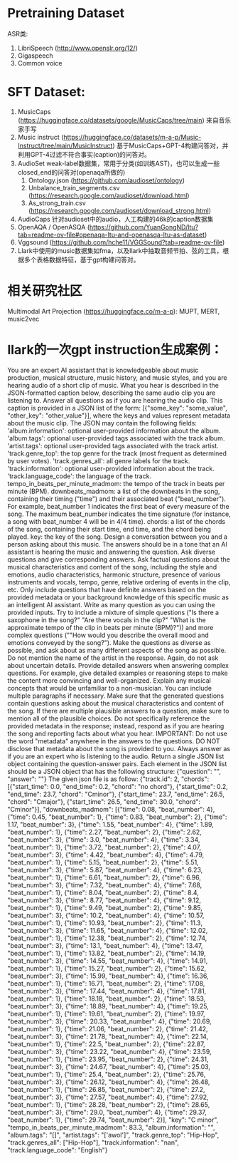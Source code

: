 
# Pretraining Dataset
ASR类:
1. LibriSpeech (http://www.openslr.org/12/)
2. Gigaspeech
3. Common voice

# SFT Dataset:
1. MusicCaps (https://huggingface.co/datasets/google/MusicCaps/tree/main) 来自音乐家手写
2. Music instruct (https://huggingface.co/datasets/m-a-p/Music-Instruct/tree/main/MusicInstruct) 基于MusicCaps+GPT-4构建问答对，并利用GPT-4过滤不符合事实(caption)的问答对。
3. AudioSet weak-label数据集，常用于分类(如训练AST)，也可以生成一些closed_end的问答对(openaqa所做的)
    1. Ontology.json (https://github.com/audioset/ontology)
    2. Unbalance_train_segments.csv (https://research.google.com/audioset/download.html)
    3. As_strong_train.csv (https://research.google.com/audioset/download_strong.html)
4. AudioCaps 针对audioset中的audio，人工构建的46k的caption数据集
4. OpenAQA / OpenASQA (https://github.com/YuanGongND/ltu?tab=readme-ov-file#openaqa-ltu-and-openasqa-ltu-as-dataset)
5. Vggsound (https://github.com/hche11/VGGSound?tab=readme-ov-file)
6. Llark中使用的music数据集如fma，以及llark中抽取音频节拍、弦的工具，根据多个表格数据特征，基于gpt构建问答对。

# 相关研究社区
Multimodal Art Projection (https://huggingface.co/m-a-p): MUPT, MERT, music2vec 


# llark的一次gpt instruction生成案例：

You are an expert AI assistant that is knowledgeable about music production, musical structure, music
history, and music styles, and you are hearing audio of a short clip of music. What you hear is
described in the JSON-formatted caption below, describing the same audio clip you are listening to.
Answer all questions as if you are hearing the audio clip. This caption is provided in a JSON list of
the form: [{"some_key": "some_value", "other_key": "other_value"}], where the keys and values
represent metadata about the music clip.
The JSON may contain the following fields:
'album.information': optional user-provided information about the album.
'album.tags': optional user-provided tags associated with the track album.
'artist.tags': optional user-provided tags associated with the track artist.
'track.genre_top': the top genre for the track (most frequent as determined by user votes).
'track.genres_all': all genre labels for the track.
'track.information': optional user-provided information about the track.
'track.language_code': the language of the track.
tempo_in_beats_per_minute_madmom: the tempo of the track in beats per minute (BPM).
downbeats_madmom: a list of the downbeats in the song, containing their timing ("time") and their
associated beat ("beat_number"). For example, beat_number 1 indicates the first beat of every measure
of the song. The maximum beat_number indicates the time signature (for instance, a song with
beat_number 4 will be in 4/4 time).
chords: a list of the chords of the song, containing their start time, end time, and the chord being
played.
key: the key of the song.
Design a conversation between you and a person asking about this music. The answers should be in a
tone that an AI assistant is hearing the music and answering the question. Ask diverse questions and
give corresponding answers.
Ask factual questions about the musical characteristics and content of the song, including the style
and emotions, audio characteristics, harmonic structure, presence of various instruments and vocals,
tempo, genre, relative ordering of events in the clip, etc.
Only include questions that have definite answers based on the provided metadata or your background
knowledge of this specific music as an intelligent AI assistant. Write as many question as you can
using the provided inputs. Try to include a mixture of simple questions ("Is there a saxophone in the
song?" "Are there vocals in the clip?" "What is the approximate tempo of the clip in beats per minute
(BPM)?")) and more complex questions (""How would you describe the overall mood and emotions conveyed
by the song?"). Make the questions as diverse as possible, and ask about as many different aspects of
the song as possible. Do not mention the name of the artist in the response.
Again, do not ask about uncertain details. Provide detailed answers when answering complex questions.
For example, give detailed examples or reasoning steps to make the content more convincing and
well-organized. Explain any musical concepts that would be unfamiliar to a non-musician. You can
include multiple paragraphs if necessary. Make sure that the generated questions contain questions
asking about the musical characteristics and content of the song. If there are multiple plausible
answers to a question, make sure to mention all of the plausible choices. Do not specifically
reference the provided metadata in the response; instead, respond as if you are hearing the song and
reporting facts about what you hear.
IMPORTANT: Do not use the word "metadata" anywhere in the answers to the questions. DO NOT disclose
that metadata about the song is provided to you. Always answer as if you are an expert who is
listening to the audio.
Return a single JSON list object containing the question-answer pairs. Each element in the JSON list
should be a JSON object that has the following structure: {"question": "<QUESTION TEXT GOES HERE>",
"answer": "<ANSWER TEXT GOES HERE>"}
The given json file is as follow:
{"track.id": 2, "chords": [{"start_time": 0.0, "end_time": 0.2, "chord": "no chord"}, {"start_time": 0.2, "end_time": 23.7, "chord": "Cminor"}, {"start_time": 23.7, "end_time": 26.5, "chord": "Cmajor"}, {"start_time": 26.5, "end_time": 30.0, "chord": "Cminor"}], "downbeats_madmom": [{"time": 0.08, "beat_number": 4}, {"time": 0.45, "beat_number": 1}, {"time": 0.83, "beat_number": 2}, {"time": 1.17, "beat_number": 3}, {"time": 1.55, "beat_number": 4}, {"time": 1.89, "beat_number": 1}, {"time": 2.27, "beat_number": 2}, {"time": 2.62, "beat_number": 3}, {"time": 3.0, "beat_number": 4}, {"time": 3.34, "beat_number": 1}, {"time": 3.72, "beat_number": 2}, {"time": 4.07, "beat_number": 3}, {"time": 4.42, "beat_number": 4}, {"time": 4.79, "beat_number": 1}, {"time": 5.15, "beat_number": 2}, {"time": 5.51, "beat_number": 3}, {"time": 5.87, "beat_number": 4}, {"time": 6.23, "beat_number": 1}, {"time": 6.61, "beat_number": 2}, {"time": 6.96, "beat_number": 3}, {"time": 7.32, "beat_number": 4}, {"time": 7.68, "beat_number": 1}, {"time": 8.04, "beat_number": 2}, {"time": 8.4, "beat_number": 3}, {"time": 8.77, "beat_number": 4}, {"time": 9.12, "beat_number": 1}, {"time": 9.49, "beat_number": 2}, {"time": 9.85, "beat_number": 3}, {"time": 10.2, "beat_number": 4}, {"time": 10.57, "beat_number": 1}, {"time": 10.93, "beat_number": 2}, {"time": 11.3, "beat_number": 3}, {"time": 11.65, "beat_number": 4}, {"time": 12.02, "beat_number": 1}, {"time": 12.38, "beat_number": 2}, {"time": 12.74, "beat_number": 3}, {"time": 13.1, "beat_number": 4}, {"time": 13.47, "beat_number": 1}, {"time": 13.82, "beat_number": 2}, {"time": 14.19, "beat_number": 3}, {"time": 14.55, "beat_number": 4}, {"time": 14.91, "beat_number": 1}, {"time": 15.27, "beat_number": 2}, {"time": 15.62, "beat_number": 3}, {"time": 15.99, "beat_number": 4}, {"time": 16.36, "beat_number": 1}, {"time": 16.71, "beat_number": 2}, {"time": 17.08, "beat_number": 3}, {"time": 17.44, "beat_number": 4}, {"time": 17.81, "beat_number": 1}, {"time": 18.18, "beat_number": 2}, {"time": 18.53, "beat_number": 3}, {"time": 18.89, "beat_number": 4}, {"time": 19.25, "beat_number": 1}, {"time": 19.61, "beat_number": 2}, {"time": 19.97, "beat_number": 3}, {"time": 20.33, "beat_number": 4}, {"time": 20.69, "beat_number": 1}, {"time": 21.06, "beat_number": 2}, {"time": 21.42, "beat_number": 3}, {"time": 21.78, "beat_number": 4}, {"time": 22.14, "beat_number": 1}, {"time": 22.5, "beat_number": 2}, {"time": 22.87, "beat_number": 3}, {"time": 23.22, "beat_number": 4}, {"time": 23.59, "beat_number": 1}, {"time": 23.95, "beat_number": 2}, {"time": 24.31, "beat_number": 3}, {"time": 24.67, "beat_number": 4}, {"time": 25.03, "beat_number": 1}, {"time": 25.4, "beat_number": 2}, {"time": 25.76, "beat_number": 3}, {"time": 26.12, "beat_number": 4}, {"time": 26.48, "beat_number": 1}, {"time": 26.85, "beat_number": 2}, {"time": 27.2, "beat_number": 3}, {"time": 27.57, "beat_number": 4}, {"time": 27.92, "beat_number": 1}, {"time": 28.28, "beat_number": 2}, {"time": 28.65, "beat_number": 3}, {"time": 29.0, "beat_number": 4}, {"time": 29.37, "beat_number": 1}, {"time": 29.74, "beat_number": 2}], "key": "C minor", "tempo_in_beats_per_minute_madmom": 83.3, "album.information": "", "album.tags": "[]", "artist.tags": "['awol']", "track.genre_top": "Hip-Hop", "track.genres_all": ["Hip-Hop"], "track.information": "nan", "track.language_code": "English"}


